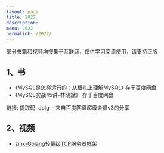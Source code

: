 ```yaml
---
layout: page
title: 2022
description: 
menu: 2022
permalink: /2022/
---
```


部分书籍和视频均搜集于互联网，仅供学习交流使用，请支持正版

## 1、书
- 《MySQL是怎样运行的：从根儿上理解MySQL》 存于百度网盘
- 《MySQL实战45讲-林晓斌》 存于百度网盘

链接:  提取码: dplg 
--来自百度网盘超级会员v3的分享

## 2、视频

- [zinx-Golang轻量级TCP服务器框架](https://www.bilibili.com/video/av71067087)